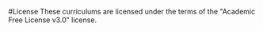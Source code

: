 #License
These curriculums are licensed under the terms of the "Academic Free License v3.0" license.
